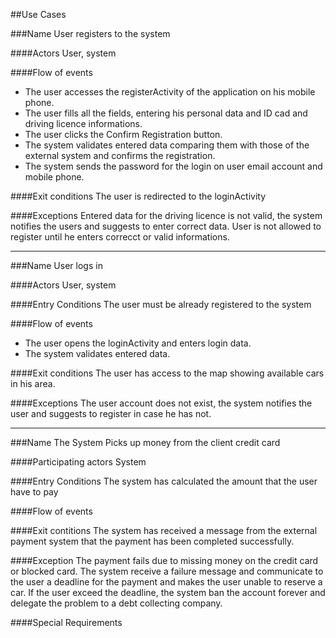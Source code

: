 ##Use Cases

###Name
User registers to the system

####Actors
User, system

####Flow of events
* The user accesses the registerActivity of the application on his mobile phone.
* The user fills all the fields, entering his personal data and ID cad and driving licence informations.
* The user clicks the Confirm Registration button.
* The system validates entered data comparing them with those of the external system and confirms the registration.
* The system sends the password for the login on user email account and mobile phone.

####Exit conditions
The user is redirected to the loginActivity

####Exceptions
Entered data for the driving licence is not valid, the system notifies the users and suggests to enter correct data. User is not allowed to register until he enters correcct or valid informations.

---

###Name
User logs in

####Actors
User, system

####Entry Conditions
The user must be already registered to the system

####Flow of events
* The user opens the loginActivity and enters login data.
* The system validates entered data.

####Exit conditions
The user has access to the map showing available cars in his area.

####Exceptions
The user account does not exist, the system notifies the user and suggests to register in case he has not.

---

###Name
The System Picks up money from the client credit card

####Participating actors
System

####Entry Conditions
The system has calculated the amount that the user have to pay

####Flow of events

####Exit contitions
The system has received a message from the external payment system that the payment has been completed successfully.

####Exception
The payment fails due to missing money on the credit card or blocked card. The system receive a failure message and communicate to the user a deadline for the payment and makes the user unable to reserve a car. If the user exceed the deadline, the system ban the account forever and delegate the problem to a debt collecting company.

####Special Requirements
